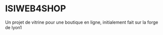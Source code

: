 # ISIWEB4SHOP
Un projet de vitrine pour une boutique en ligne, initialement fait sur la forge de lyon1
